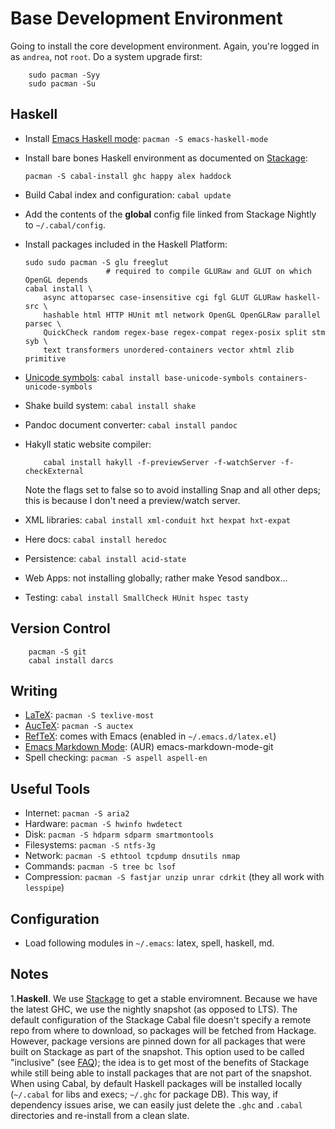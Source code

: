 Base Development Environment
============================
Going to install the core development environment.  Again, you're logged in as `andrea`,
not `root`.  Do a system upgrade first:

        sudo pacman -Syy
        sudo pacman -Su


Haskell
-------
  * Install [Emacs Haskell mode][hask-mode]: `pacman -S emacs-haskell-mode`

  * Install bare bones Haskell environment as documented on [Stackage][stackage-install-hask]:

        pacman -S cabal-install ghc happy alex haddock

  * Build Cabal index and configuration: `cabal update`

  * Add the contents of the **global** config file linked from Stackage Nightly to
    `~/.cabal/config`.

  * Install packages included in the Haskell Platform:

        sudo sudo pacman -S glu freeglut
                          # required to compile GLURaw and GLUT on which OpenGL depends
        cabal install \
            async attoparsec case-insensitive cgi fgl GLUT GLURaw haskell-src \
            hashable html HTTP HUnit mtl network OpenGL OpenGLRaw parallel parsec \
            QuickCheck random regex-base regex-compat regex-posix split stm syb \
            text transformers unordered-containers vector xhtml zlib primitive

  * [Unicode symbols][hask-unicode]: `cabal install base-unicode-symbols containers-unicode-symbols`

  * Shake build system: `cabal install shake`

  * Pandoc document converter: `cabal install pandoc`

  * Hakyll static website compiler:

            cabal install hakyll -f-previewServer -f-watchServer -f-checkExternal

    Note the flags set to false so to avoid installing Snap and all other deps; 
    this is because I don't need a preview/watch server.

  * XML libraries: `cabal install xml-conduit hxt hexpat hxt-expat`

  * Here docs: `cabal install heredoc`

  * Persistence: `cabal install acid-state`

  * Web Apps: not installing globally; rather make Yesod sandbox...

  * Testing: `cabal install SmallCheck HUnit hspec tasty`

Version Control
---------------
        pacman -S git
        cabal install darcs


Writing
-------
  * [LaTeX][tex]: `pacman -S texlive-most`
  * [AucTeX][auctex]: `pacman -S auctex`
  * [RefTeX][reftex]: comes with Emacs (enabled in `~/.emacs.d/latex.el`)
  * [Emacs Markdown Mode][md-mode]: (AUR) emacs-markdown-mode-git
  * Spell checking: `pacman -S aspell aspell-en`


Useful Tools
------------
  * Internet: `pacman -S aria2`
  * Hardware: `pacman -S hwinfo hwdetect`
  * Disk: `pacman -S hdparm sdparm smartmontools`
  * Filesystems: `pacman -S ntfs-3g`
  * Network: `pacman -S ethtool tcpdump dnsutils nmap`
  * Commands: `pacman -S tree bc lsof`
  * Compression: `pacman -S fastjar unzip unrar cdrkit`
    (they all work with `lesspipe`) 


Configuration
-------------
  * Load following modules in `~/.emacs`: latex, spell, haskell, md.




Notes
-----
1.**Haskell**. We use [Stackage][stackage] to get a stable enviromnent. Because we have
the latest GHC, we use the nightly snapshot (as opposed to LTS).
The default configuration of the Stackage Cabal file doesn't specify a remote repo from
where to download, so packages will be fetched from Hackage. However, package versions
are pinned down for all packages that were built on Stackage as part of the snapshot.
This option used to be called "inclusive" (see [FAQ][stackage-faq]); the idea is to get
most of the benefits of Stackage while still being able to install packages that are not
part of the snapshot.
When using Cabal, by default Haskell packages will be installed locally (`~/.cabal` for
libs and execs; `~/.ghc` for package DB). This way, if dependency issues arise, we can
easily just delete the `.ghc` and `.cabal` directories and re-install from a clean slate.




[hask-mode]: http://www.haskell.org/haskellwiki/Emacs
             "Haskell with Emacs"

[tex]: https://wiki.archlinux.org/index.php/TeX_Live
       "LaTeX"

[auctex]: http://www.gnu.org/software/auctex/index.html
	  "AucTeX"

[reftex]: http://www.gnu.org/software/auctex/reftex.html
	  "RefTeX"

[md-mode]: http://jblevins.org/projects/markdown-mode/
           "Emacs Markdown Mode"

[stackage]: https://www.stackage.org/
    "Stackage Server"

[stackage-install-hask]: https://www.stackage.org/install
    "Stackage: Install Haskell"

[stackage-faq]: https://github.com/fpco/stackage/wiki/Stackage-Server-FAQ
    "Stackage Server FAQ"

[hask-unicode]: http://www.haskell.org/haskellwiki/Unicode-symbols
                "Unicode Symbols in Haskell"
